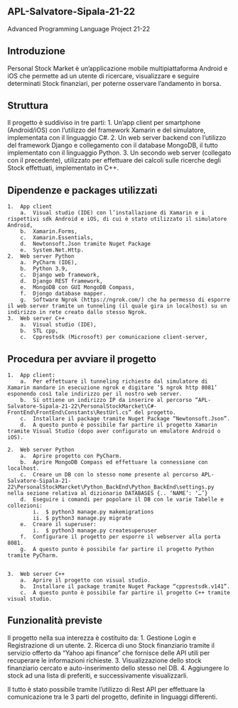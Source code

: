 ## APL-Salvatore-Sipala-21-22
 Advanced Programming Language Project 21-22
 
 
## Introduzione

Personal Stock Market è un’applicazione mobile multipiattaforma Android e iOS che permette ad un utente di ricercare, visualizzare e seguire determinati Stock finanziari, per poterne osservare l’andamento in borsa. 


## Struttura

Il progetto è suddiviso in tre parti:
	1.	Un’app client per smartphone (Android/iOS) con l’utilizzo del framework Xamarin e del simulatore, implementata con il linguaggio C#.
	2.	Un web server backend con l’utilizzo del framework Django e collegamento con il database MongoDB, il tutto implementato con il linguaggio Python.
	3.	Un secondo web server (collegato con il precedente), utilizzato per effettuare dei calcoli sulle ricerche degli Stock effettuati, implementato in C++.


## Dipendenze e packages utilizzati
	1.	App client
		a.	Visual studio (IDE) con l’installazione di Xamarin e i rispettivi sdk Android e iOS, di cui è stato utilizzato il simulatore Android,
		b.	Xamarin.Forms,
		c.	Xamarin.Essentials,
		d.	Newtonsoft.Json tramite Nuget Package
		e.	System.Net.Http.
	2.	Web server Python
		a.	PyCharm (IDE),
		b.	Python 3.9,
		c.	Django web framework,
		d.	Django REST framework,
		e.	MongoDB con GUI MongoDB Compass,
		f.	Djongo database mapper.
		g.	Software Ngrok (https://ngrok.com/) che ha permesso di esporre il web server tramite un tunneling (il quale gira in localhost) su un indirizzo in rete creato dallo stesso Ngrok.
	3.	Web server C++
		a.	Visual studio (IDE),
		b.	STL cpp,
		c.	Cpprestsdk (Microsoft) per comunicazione client-server,


## Procedura per avviare il progetto

	1.	App client:
		a.	Per effettuare il tunneling richiesto dal simulatore di Xamarin mandare in esecuzione ngrok e digitare ‘$ ngrok http 8081’ esponendo così tale indirizzo per il nostro web server. 
		b.	Si ottiene un indirizzo IP da inserire al percorso “APL-Salvatore-Sipala-21-22\PersonalStockMarcket\C#-FrontEnd\FrontEnd\Constants\RestUrl.cs” del progetto.
		c.	Installare il package tramite Nuget Package “Newtonsoft.Json”.
		d.	A questo punto è possibile far partire il progetto Xamarin tramite Visual Studio (dopo aver configurato un emulatore Android o iOS).

	2.	Web server Python
		a.	Aprire progetto con PyCharm.
		b.	Aprire MongoDB Compass ed effettuare la connessione con localhost.
		c.	Creare un DB con lo stesso nome presente al percorso APL-Salvatore-Sipala-21-22\PersonalStockMarcket\Python_BackEnd\Python_BackEnd\settings.py nella sezione relativa al dizionario DATABASES {.. ‘NAME’: ‘…’}
		d.	Eseguire i comandi per popolare il DB con le varie Tabelle e collezioni:
			i.	$ python3 manage.py makemigrations
			ii.	$ python3 manage.py migrate
		e.	Creare il superuser:
			i.	$ python3 manage.py createsuperuser
		f.	Configurare il progetto per esporre il webserver alla porta 8081.
		g.	A questo punto è possibile far partire il progetto Python tramite PyCharm.


	3.	Web server C++
		a.	Aprire il progetto con visual studio.
		b.	Installare il package tramite Nuget Package “cpprestsdk.v141”.
		c.	A questo punto è possibile far partire il progetto C++ tramite visual studio.

## Funzionalità previste

Il progetto nella sua interezza è costituito da:
	1.	Gestione Login e Registrazione di un utente.
	2.	Ricerca di uno Stock finanziario tramite il servizio offerto da “Yahoo api finance” che fornisce delle API utili per recuperare le informazioni richieste.
	3.	Visualizzazione dello stock finanziario cercato e auto-inserimento dello stesso nel DB.
	4.	Aggiungere lo stock ad una lista di preferiti, e successivamente visualizzarli.
	
Il tutto è stato possibile tramite l’utilizzo di Rest API per effettuare la comunicazione tra le 3 parti del progetto, definite in linguaggi differenti.
